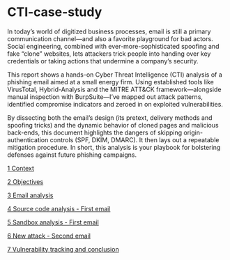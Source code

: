 # CTI-case-study

In today’s world of digitized business processes, email is still a primary communication channel—and also a favorite playground for bad actors. Social engineering, combined with ever-more-sophisticated spoofing and fake “clone” websites, lets attackers trick people into handing over key credentials or taking actions that undermine a company’s security.

This report shows a hands-on Cyber Threat Intelligence (CTI) analysis of a phishing email aimed at a small energy firm. Using established tools like VirusTotal, Hybrid-Analysis and the MITRE ATT&CK framework—alongside manual inspection with BurpSuite—I’ve mapped out attack patterns, identified compromise indicators and zeroed in on exploited vulnerabilities.

By dissecting both the email’s design (its pretext, delivery methods and spoofing tricks) and the dynamic behavior of cloned pages and malicious back-ends, this document highlights the dangers of skipping origin-authentication controls (SPF, DKIM, DMARC). It then lays out a repeatable mitigation procedure. In short, this analysis is your playbook for bolstering defenses against future phishing campaigns.

[1 Context](https://github.com/e-v-s/CTI-case-study/blob/main/docs/02-contexto.md)

[2 Objectives](https://github.com/e-v-s/CTI-case-study/blob/main/docs/03-objetivos.md)

[3 Email analysis](https://github.com/e-v-s/CTI-case-study/blob/main/docs/04-analise-dos-emails.md)

[4 Source code analysis - First email](https://github.com/e-v-s/CTI-case-study/blob/main/docs/05-analise-source-code-prim-email.md)

[5 Sandbox analysis - First email](https://github.com/e-v-s/CTI-case-study/blob/main/docs/06-analise-com-HA-prim-email.md)

[6 New attack - Second email](https://github.com/e-v-s/CTI-case-study/blob/main/docs/07-novo-ataque-seg-email.md)

[7 Vulnerability tracking and conclusion](https://github.com/e-v-s/CTI-case-study/blob/main/docs/8-rastreamento-de-vuln.md)

